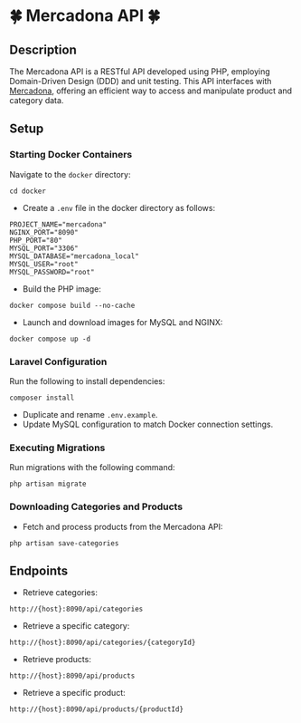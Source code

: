 
# 🍀 Mercadona API 🍀

## Description ##
The Mercadona API is a RESTful API developed using PHP, employing Domain-Driven Design (DDD) and unit testing. This API interfaces with [Mercadona](https://tienda.mercadona.es/api/), offering an efficient way to access and manipulate product and category data.

## Setup ##

### Starting Docker Containers
Navigate to the `docker` directory:

```
cd docker
```

- Create a `.env` file in the docker directory as follows:
```
PROJECT_NAME="mercadona"
NGINX_PORT="8090"
PHP_PORT="80"
MYSQL_PORT="3306"
MYSQL_DATABASE="mercadona_local"
MYSQL_USER="root"
MYSQL_PASSWORD="root"
```

- Build the PHP image:
```
docker compose build --no-cache
```

- Launch and download images for MySQL and NGINX:
```
docker compose up -d
```

### Laravel Configuration
Run the following to install dependencies:
```
composer install
```
- Duplicate and rename `.env.example`.
- Update MySQL configuration to match Docker connection settings.

### Executing Migrations
Run migrations with the following command:
```
php artisan migrate
```

### Downloading Categories and Products

- Fetch and process products from the Mercadona API:
```
php artisan save-categories
```

## Endpoints

- Retrieve categories:
``` 
http://{host}:8090/api/categories
``` 

- Retrieve a specific category:
``` 
http://{host}:8090/api/categories/{categoryId}
``` 

- Retrieve products:
``` 
http://{host}:8090/api/products
``` 

- Retrieve a specific product:
``` 
http://{host}:8090/api/products/{productId}
```
